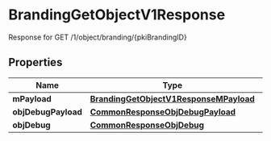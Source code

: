 

# BrandingGetObjectV1Response

Response for GET /1/object/branding/{pkiBrandingID}

## Properties

| Name | Type | Description | Notes |
|------------ | ------------- | ------------- | -------------|
|**mPayload** | [**BrandingGetObjectV1ResponseMPayload**](BrandingGetObjectV1ResponseMPayload.md) |  |  |
|**objDebugPayload** | [**CommonResponseObjDebugPayload**](CommonResponseObjDebugPayload.md) |  |  [optional] |
|**objDebug** | [**CommonResponseObjDebug**](CommonResponseObjDebug.md) |  |  [optional] |



